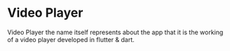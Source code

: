 # Video Player

Video Player the name itself represents about the app that it is the working of a video player developed in flutter & dart.

